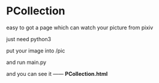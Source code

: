 # PCollection
easy to got a page which can watch your picture from pixiv

just need python3

put your image into /pic

and run main.py

and you can see it —— **PCollection.html**